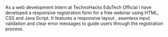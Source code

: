 As a web development intern at TechnoHacks EduTech Official i have developed a responsive registration form for a free webinar using HTML, CSS and Java Script. It features a responsive layout , seamless input validation and clear error messages to guide users through the registration process.
